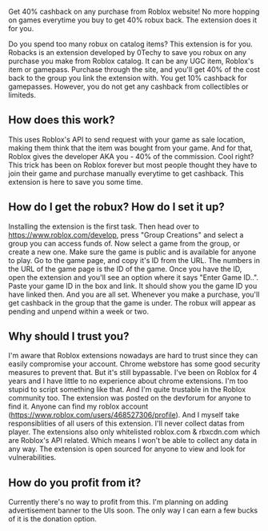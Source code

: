 Get 40% cashback on any purchase from Roblox website!
No more hopping on games everytime you buy to get 40% robux back. The extension does it for you.

Do you spend too many robux on catalog items? This extension is for you. Robacks is an extension developed by 0Techy to save you robux on any purchase you make from Roblox catalog. It can be any UGC item, Roblox's item or gamepass. Purchase through the site, and you'll get 40% of the cost back to the group you link the extension with. You get 10% cashback for gamepasses. However, you do not get any cashback from collectibles or limiteds.

## How does this work? 
This uses Roblox's API to send request with your game as sale location, making them think that the item was bought from your game. And for that, Roblox gives the developer AKA you - 40% of the commission. Cool right? This trick has been on Roblox forever but most people thought they have to join their game and purchase manually everytime to get cashback. This extension is here to save you some time.

## How do I get the robux? How do I set it up?
Installing the extension is the first task. Then head over to https://www.roblox.com/develop, press "Group Creations" and select a group you can access funds of. Now select a game from the group, or create a new one. Make sure the game is public and is available for anyone to play. Go to the game page, and copy it's ID from the URL. The numbers in the URL of the game page is the ID of the game. Once you have the ID, open the extension and you'll see an option where it says "Enter Game ID..". Paste your game ID in the box and link. It should show you the game ID you have linked then. And you are all set. Whenever you make a purchase, you'll get cashback in the group that the game is under. The robux will appear as pending and unpend within a week or two.

## Why should I trust you?
I'm aware that Roblox extensions nowadays are hard to trust since they can easily compromise your account. Chrome webstore has some good security measures to prevent that. But it's still bypassable. I've been on Roblox for 4 years and I have little to no experience about chrome extensions. I'm too stupid to script something like that. And I'm quite trustable in the Roblox community too. The extension was posted on the devforum for anyone to find it. Anyone can find my roblox account (https://www.roblox.com/users/468527306/profile). And I myself take responsiblities of all users of this extension. I'll never collect datas from player. The extensions also only whitelisted roblox.com & rbxcdn.com which are Roblox's API related. Which means I won't be able to collect any data in any way. The extension is open sourced for anyone to view and look for vulnerabilities.

## How do you profit from it?
Currently there's no way to profit from this. I'm planning on adding advertisement banner to the UIs soon. The only way I can earn a few bucks of it is the donation option.
